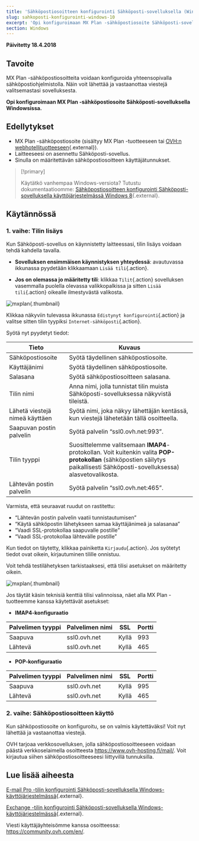 ```yaml
---
title: 'Sähköpostiosoitteen konfigurointi Sähköposti-sovelluksella (Windows 2010)'
slug: sahkoposti-konfigurointi-windows-10
excerpt: 'Opi konfiguroimaan MX Plan -sähköpostiosoite Sähköposti-sovelluksella Windowsissa'
section: Windows
---
```


**Päivitetty 18.4.2018**

## Tavoite

MX Plan -sähköpostiosoitteita voidaan konfiguroida yhteensopivalla sähköpostiohjelmistolla. Näin voit lähettää ja vastaanottaa viestejä valitsemastasi sovelluksesta.

**Opi konfiguroimaan MX Plan -sähköpostiosoite Sähköposti-sovelluksella Windowsissa.**

## Edellytykset

- MX Plan -sähköpostiosoite (sisältyy MX Plan -tuotteeseen tai [OVH:n webhotellituotteeseen](https://www.ovh-hosting.fi/webhotelli){.external}).
- Laitteeseesi on asennettu Sähköposti-sovellus.
- Sinulla on määritettävän sähköpostiosoitteen käyttäjätunnukset.

> [!primary]
>
> Käytätkö vanhempaa Windows-versiota? Tutustu dokumentaatioomme: [Sähköpostiosoitteen konfigurointi Sähköposti-sovelluksella käyttöjärjestelmässä Windows 8](https://docs.ovh.com/fi/emails/ovh-sahkoposti_asetukset_windows_8lla/){.external}.
>

## Käytännössä

### 1. vaihe: Tilin lisäys

Kun Sähköposti-sovellus on käynnistetty laitteessasi, tilin lisäys voidaan tehdä kahdella tavalla.

- **Sovelluksen ensimmäisen käynnistyksen yhteydessä**: avautuvassa ikkunassa pyydetään klikkaamaan `Lisää tili`{.action}.

- **Jos on olemassa jo määritetty tili**: klikkaa `Tilit`{.action} sovelluksen vasemmalla puolella olevassa valikkopalkissa ja sitten `Lisää tili`{.action} oikealle ilmestyvästä valikosta.

![mxplan](images/configuration-mail-windows-step1.png){.thumbnail}

Klikkaa näkyviin tulevassa ikkunassa `Edistynyt konfigurointi`{.action} ja valitse sitten tilin tyypiksi `Internet-sähköposti`{.action}.

Syötä nyt pyydetyt tiedot:

|Tieto|Kuvaus|
|---|---|
|Sähköpostiosoite|Syötä täydellinen sähköpostiosoite.|
|Käyttäjänimi|Syötä täydellinen sähköpostiosoite.|
|Salasana|Syötä sähköpostiosoitteen salasana.|
|Tilin nimi|Anna nimi, jolla tunnistat tilin muista Sähköposti-sovelluksessa näkyvistä tileistä.|
|Lähetä viestejä nimeä käyttäen|Syötä nimi, joka näkyy lähettäjän kentässä, kun viestejä lähetetään tällä osoitteella.|
|Saapuvan postin palvelin|Syötä palvelin “ssl0.ovh.net:993”.|
|Tilin tyyppi|Suosittelemme valitsemaan **IMAP4**-protokollan. Voit kuitenkin valita **POP-protokollan** (sähköpostien säilytys paikallisesti Sähköposti-sovelluksessa) alasvetovalikosta.|
|Lähtevän postin palvelin|Syötä palvelin “ssl0.ovh.net:465”.|

Varmista, että seuraavat ruudut on rastitettu:

- “Lähtevän postin palvelin vaatii tunnistautumisen”
- “Käytä sähköpostin lähetykseen samaa käyttäjänimeä ja salasanaa”
- “Vaadi SSL-protokollaa saapuvalle postille”
- “Vaadi SSL-protokollaa lähtevälle postille”

Kun tiedot on täytetty, klikkaa painiketta `Kirjaudu`{.action}. Jos syötetyt tiedot ovat oikein, kirjautuminen tilille onnistuu.

Voit tehdä testilähetyksen tarkistaaksesi, että tilisi asetukset on määritetty oikein.

![mxplan](images/configuration-mail-windows-step2.png){.thumbnail}

Jos täytät käsin teknisiä kenttiä tilisi valinnoissa, näet alla MX Plan -tuotteemme kanssa käytettävät asetukset:

- **IMAP4-konfiguraatio**

|Palvelimen tyyppi|Palvelimen nimi|SSL|Portti|
|---|---|---|---|
|Saapuva|ssl0.ovh.net|Kyllä|993|
|Lähtevä|ssl0.ovh.net|Kyllä|465|

- **POP-konfiguraatio**

|Palvelimen tyyppi|Palvelimen nimi|SSL|Portti|
|---|---|---|---|
|Saapuva|ssl0.ovh.net|Kyllä|995|
|Lähtevä|ssl0.ovh.net|Kyllä|465|

### 2. vaihe: Sähköpostiosoitteen käyttö

Kun sähköpostiosoite on konfiguroitu, se on valmis käytettäväksi! Voit nyt lähettää ja vastaanottaa viestejä.

OVH tarjoaa verkkosovelluksen, jolla sähköpostiosoitteeseen voidaan päästä verkkoselaimella osoitteesta <https://www.ovh-hosting.fi/mail/>. Voit kirjautua siihen sähköpostiosoitteeseesi liittyvillä tunnuksilla.
 
## Lue lisää aiheesta

[E-mail Pro -tilin konfigurointi Sähköposti-sovelluksella Windows-käyttöjärjestelmässä](https://docs.ovh.com/fi/emails-pro/sahkoposti-konfigurointi-windows-10/){.external}.

[Exchange -tilin konfigurointi Sähköposti-sovelluksella Windows-käyttöjärjestelmässä](https://docs.ovh.com/fi/microsoft-collaborative-solutions/sahkoposti-konfigurointi-windows-10/){.external}.

Viesti käyttäjäyhteisömme kanssa osoitteessa: <https://community.ovh.com/en/>.